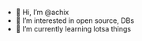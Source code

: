- 👋 Hi, I’m @achix
- 👀 I’m interested in open source, DBs
- 🌱 I’m currently learning lotsa things

<!---
achix/achix is a ✨ special ✨ repository because its `README.md` (this file) appears on your GitHub profile.
You can click the Preview link to take a look at your changes.
--->
